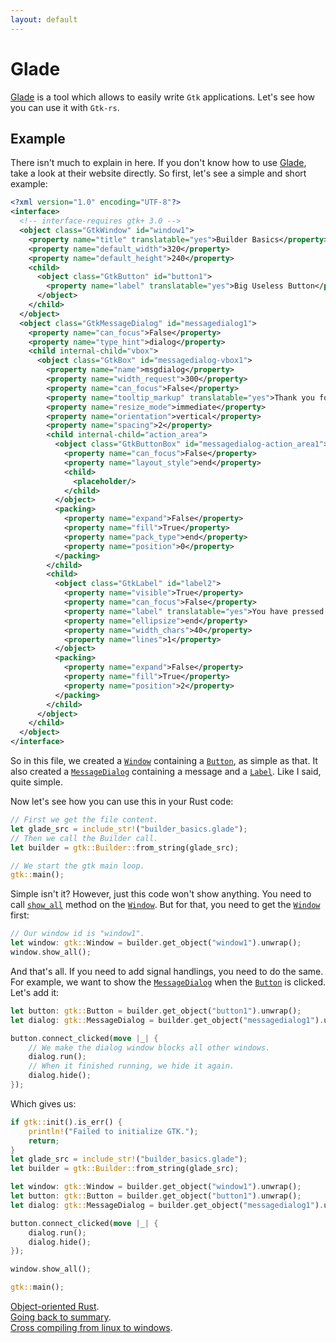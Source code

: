 ```yaml
---
layout: default
---
```


# Glade

[Glade](https://glade.gnome.org/) is a tool which allows to easily write `Gtk` applications. Let's see how you can use it with `Gtk-rs`.

## Example

There isn't much to explain in here. If you don't know how to use [Glade](https://glade.gnome.org/), take a look at their website directly. So first, let's see a simple and short example:

```xml
<?xml version="1.0" encoding="UTF-8"?>
<interface>
  <!-- interface-requires gtk+ 3.0 -->
  <object class="GtkWindow" id="window1">
    <property name="title" translatable="yes">Builder Basics</property>
    <property name="default_width">320</property>
    <property name="default_height">240</property>
    <child>
      <object class="GtkButton" id="button1">
        <property name="label" translatable="yes">Big Useless Button</property>
      </object>
    </child>
  </object>
  <object class="GtkMessageDialog" id="messagedialog1">
    <property name="can_focus">False</property>
    <property name="type_hint">dialog</property>
    <child internal-child="vbox">
      <object class="GtkBox" id="messagedialog-vbox1">
        <property name="name">msgdialog</property>
        <property name="width_request">300</property>
        <property name="can_focus">False</property>
        <property name="tooltip_markup" translatable="yes">Thank you for trying this example</property>
        <property name="resize_mode">immediate</property>
        <property name="orientation">vertical</property>
        <property name="spacing">2</property>
        <child internal-child="action_area">
          <object class="GtkButtonBox" id="messagedialog-action_area1">
            <property name="can_focus">False</property>
            <property name="layout_style">end</property>
            <child>
              <placeholder/>
            </child>
          </object>
          <packing>
            <property name="expand">False</property>
            <property name="fill">True</property>
            <property name="pack_type">end</property>
            <property name="position">0</property>
          </packing>
        </child>
        <child>
          <object class="GtkLabel" id="label2">
            <property name="visible">True</property>
            <property name="can_focus">False</property>
            <property name="label" translatable="yes">You have pressed the button</property>
            <property name="ellipsize">end</property>
            <property name="width_chars">40</property>
            <property name="lines">1</property>
          </object>
          <packing>
            <property name="expand">False</property>
            <property name="fill">True</property>
            <property name="position">2</property>
          </packing>
        </child>
      </object>
    </child>
  </object>
</interface>
```

So in this file, we created a [`Window`](https://gtk-rs.org/docs/gtk/struct.Window.html) containing a [`Button`](https://gtk-rs.org/docs/gtk/struct.Button.html), as simple as that. It also created a [`MessageDialog`](https://gtk-rs.org/docs/gtk/struct.MessageDialog.html) containing a message and a [`Label`](https://gtk-rs.org/docs/gtk/struct.Label.html). Like I said, quite simple.

Now let's see how you can use this in your Rust code:

```rust
// First we get the file content.
let glade_src = include_str!("builder_basics.glade");
// Then we call the Builder call.
let builder = gtk::Builder::from_string(glade_src);

// We start the gtk main loop.
gtk::main();
```

Simple isn't it? However, just this code won't show anything. You need to call [`show_all`](https://gtk-rs.org/docs/gtk/trait.WidgetExt.html#tymethod.show_all) method on the [`Window`](https://gtk-rs.org/docs/gtk/struct.Window.html). But for that, you need to get the [`Window`](https://gtk-rs.org/docs/gtk/struct.Window.html) first:

```rust
// Our window id is "window1".
let window: gtk::Window = builder.get_object("window1").unwrap();
window.show_all();
```

And that's all. If you need to add signal handlings, you need to do the same. For example, we want to show the [`MessageDialog`](https://gtk-rs.org/docs/gtk/struct.MessageDialog.html) when the [`Button`](https://gtk-rs.org/docs/gtk/struct.Button.html) is clicked. Let's add it:

```rust
let button: gtk::Button = builder.get_object("button1").unwrap();
let dialog: gtk::MessageDialog = builder.get_object("messagedialog1").unwrap();

button.connect_clicked(move |_| {
    // We make the dialog window blocks all other windows.
    dialog.run();
    // When it finished running, we hide it again.
    dialog.hide();
});
```

Which gives us:

```rust
if gtk::init().is_err() {
    println!("Failed to initialize GTK.");
    return;
}
let glade_src = include_str!("builder_basics.glade");
let builder = gtk::Builder::from_string(glade_src);

let window: gtk::Window = builder.get_object("window1").unwrap();
let button: gtk::Button = builder.get_object("button1").unwrap();
let dialog: gtk::MessageDialog = builder.get_object("messagedialog1").unwrap();

button.connect_clicked(move |_| {
    dialog.run();
    dialog.hide();
});

window.show_all();

gtk::main();
```

<div class="footer">
<div><a href="object_oriented">Object-oriented Rust</a>.</div>
<div><a href="/docs/tutorial">Going back to summary</a>.</div>
<div><a href="cross">Cross compiling from linux to windows</a>.</div>
<div></div>
</div>
